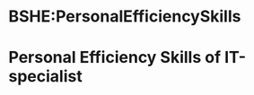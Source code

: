 






BSHE:PersonalEfficiencySkills
=============================






Personal Efficiency Skills of IT-specialist
===========================================










